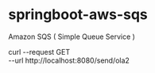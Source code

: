 # springboot-aws-sqs
Amazon SQS ( Simple Queue Service )

curl --request GET \
--url http://localhost:8080/send/ola2